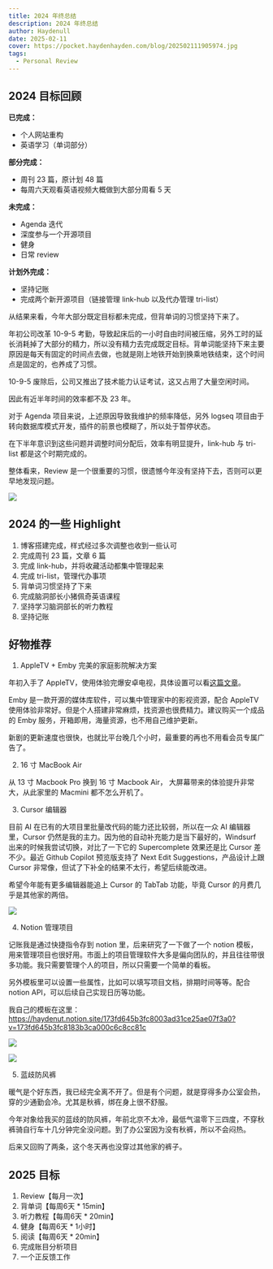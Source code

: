 ```yaml
---
title: 2024 年终总结
description: 2024 年终总结
author: Haydenull
date: 2025-02-11
cover: https://pocket.haydenhayden.com/blog/202502111905974.jpg
tags:
  - Personal Review
---
```


## 2024 目标回顾

**已完成：**

- 个人网站重构
- 英语学习（单词部分）

**部分完成：**

- 周刊 23 篇，原计划 48 篇
- 每周六天观看英语视频大概做到大部分周看 5 天

**未完成：**

- Agenda 迭代
- 深度参与一个开源项目
- 健身
- 日常 review

**计划外完成：**

- 坚持记账
- 完成两个新开源项目（链接管理 link-hub 以及代办管理 tri-list）

从结果来看，今年大部分既定目标都未完成，但背单词的习惯坚持下来了。

年初公司改革 10-9-5 考勤，导致起床后的一小时自由时间被压缩，另外工时的延长消耗掉了大部分的精力，所以没有精力去完成既定目标。背单词能坚持下来主要原因是每天有固定的时间点去做，也就是刚上地铁开始到换乘地铁结束，这个时间点是固定的，也养成了习惯。

10-9-5 废除后，公司又推出了技术能力认证考试，这又占用了大量空闲时间。

因此有近半年时间的效率都不及 23 年。

对于 Agenda 项目来说，上述原因导致我维护的频率降低，另外 logseq 项目由于转向数据库模式开发，插件的前景也模糊了，所以处于暂停状态。

在下半年意识到这些问题并调整时间分配后，效率有明显提升，link-hub 与 tri-list 都是这个时期完成的。

整体看来，Review 是一个很重要的习惯，很遗憾今年没有坚持下去，否则可以更早地发现问题。

![](https://pocket.haydenhayden.com/blog/202502111708431.png)

## 2024 的一些 Highlight

1. 博客搭建完成，样式经过多次调整也收到一些认可
2. 完成周刊 23 篇，文章 6 篇
3. 完成 link-hub，并将收藏活动都集中管理起来
4. 完成 tri-list，管理代办事项
5. 背单词习惯坚持了下来
6. 完成脑洞部长小猪佩奇英语课程
7. 坚持学习脑洞部长的听力教程
8. 坚持记账

## 好物推荐

1. AppleTV + Emby 完美的家庭影院解决方案

年初入手了 AppleTV，使用体验完爆安卓电视，具体设置可以看[这篇文章](/blog/setup-appletv)。

Emby 是一款开源的媒体库软件，可以集中管理家中的影视资源，配合 AppleTV 使用体验非常好。但是个人搭建非常麻烦，找资源也很费精力。建议购买一个成品的 Emby 服务，开箱即用，海量资源，也不用自己维护更新。

新剧的更新速度也很快，也就比平台晚几个小时，最重要的再也不用看会员专属广告了。

2. 16 寸 MacBook Air

从 13 寸 Macbook Pro 换到 16 寸 Macbook Air， 大屏幕带来的体验提升非常大，从此家里的 Macmini 都不怎么开机了。

3. Cursor 编辑器

目前 AI 在已有的大项目里批量改代码的能力还比较弱，所以在一众 AI 编辑器里，Cursor 仍然是我的主力。因为他的自动补充能力是当下最好的，Windsurf 出来的时候我尝试切换，对比了一下它的 Supercomplete 效果还是比 Cursor 差不少。最近 Github Copilot 预览版支持了 Next Edit Suggestions，产品设计上跟 Cursor 非常像，但试了下补全的结果不太行，希望后续能改进。

希望今年能有更多编辑器能追上 Cursor 的 TabTab 功能，毕竟 Cursor 的月费几乎是其他家的两倍。

![](https://pocket.haydenhayden.com/blog/202502111800337.png)

4. Notion 管理项目

记账我是通过快捷指令存到 notion 里，后来研究了一下做了一个 notion 模板，用来管理项目也很好用。市面上的项目管理软件大多是偏向团队的，并且往往带很多功能。我只需要管理个人的项目，所以只需要一个简单的看板。

另外模板里可以设置一些属性，比如可以填写项目文档，排期时间等等。配合 notion API，可以后续自己实现日历等功能。

我自己的模板在这里：https://haydenut.notion.site/173fd645b3fc8003ad31ce25ae07f3a0?v=173fd645b3fc8183b3ca000c6c8cc81c

![](https://pocket.haydenhayden.com/blog/202502111754396.png)

![](https://pocket.haydenhayden.com/blog/202502111756445.png)

5. 蓝歧防风裤

暖气是个好东西，我已经完全离不开了。但是有个问题，就是穿得多办公室会热，穿的少通勤会冷。尤其是秋裤，绑在身上很不舒服。

今年对象给我买的蓝歧的防风裤，年前北京不太冷，最低气温零下三四度，不穿秋裤骑自行车十几分钟完全没问题。到了办公室因为没有秋裤，所以不会闷热。

后来又回购了两条，这个冬天再也没穿过其他家的裤子。

## 2025 目标

1. Review【每月一次】
2. 背单词【每周6天 * 15min】
3. 听力教程【每周6天 * 20min】
4. 健身【每周6天 * 1小时】
5. 阅读【每周6天 * 20min】
6. 完成账目分析项目
7. 一个正反馈工作